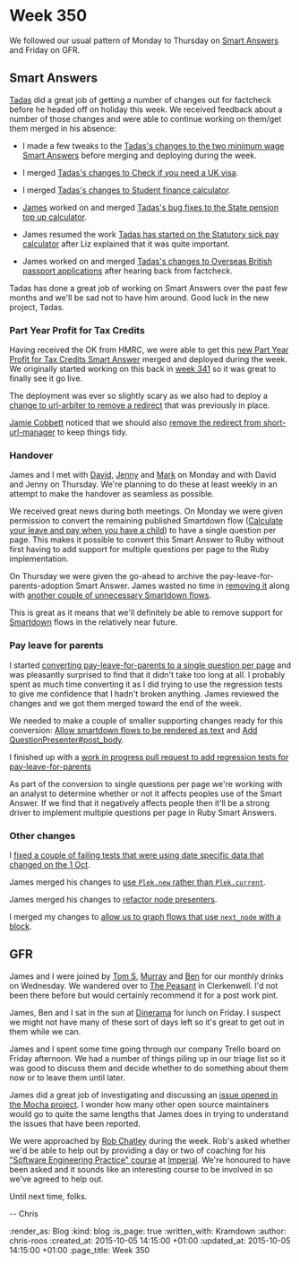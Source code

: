 Week 350
========

We followed our usual pattern of Monday to Thursday on [Smart Answers][smart-answers] and Friday on GFR.


## Smart Answers

[Tadas][tadas-tamosauskas] did a great job of getting a number of changes out for factcheck before he headed off on holiday this week. We received feedback about a number of those changes and were able to continue working on them/get them merged in his absence:

* I made a few tweaks to the [Tadas's changes to the two minimum wage Smart Answers][smart-answers-pr-1922] before merging and deploying during the week.

* I merged [Tadas's changes to Check if you need a UK visa][smart-answers-pr-1951].

* I merged [Tadas's changes to Student finance calculator][smart-answers-pr-1972].

* [James][james-mead] worked on and merged [Tadas's bug fixes to the State pension top up calculator][smart-answers-pr-1971].

* James resumed the work [Tadas has started on the Statutory sick pay calculator][smart-answers-pr-1967] after Liz explained that it was quite important.

* James worked on and merged [Tadas's changes to Overseas British passport applications][smart-answers-pr-1982] after hearing back from factcheck.

Tadas has done a great job of working on Smart Answers over the past few months and we'll be sad not to have him around. Good luck in the new project, Tadas.

### Part Year Profit for Tax Credits

Having received the OK from HMRC, we were able to get this [new Part Year Profit for Tax Credits Smart Answer][part-year-profit-tax-credits] merged and deployed during the week. We originally started working on this back in [week 341][week-341] so it was great to finally see it go live.

The deployment was ever so slightly scary as we also had to deploy a [change to url-arbiter to remove a redirect][url-arbiter-pr-25] that was previously in place.

[Jamie Cobbett][jamie-cobbett] noticed that we should also [remove the redirect from short-url-manager][short-url-manager-pr-44] to keep things tidy.


### Handover

James and I met with [David][david-singleton], [Jenny][jenny-duckett] and [Mark][mark-sheldon] on Monday and with David and Jenny on Thursday. We're planning to do these at least weekly in an attempt to make the handover as seamless as possible.

We received great news during both meetings. On Monday we were given permission to convert the remaining published Smartdown flow ([Calculate your leave and pay when you have a child][pay-leave-for-parents]) to have a single question per page. This makes it possible to convert this Smart Answer to Ruby without first having to add support for multiple questions per page to the Ruby implementation.

On Thursday we were given the go-ahead to archive the pay-leave-for-parents-adoption Smart Answer. James wasted no time in [removing it][smart-answers-pr-1983] along with [another couple of unnecessary Smartdown flows][smart-answers-pr-1975].

This is great as it means that we'll definitely be able to remove support for [Smartdown][smartdown] flows in the relatively near future.


### Pay leave for parents

I started [converting pay-leave-for-parents to a single question per page][smart-answers-pr-1977] and was pleasantly surprised to find that it didn't take too long at all. I probably spent as much time converting it as I did trying to use the regression tests to give me confidence that I hadn't broken anything. James reviewed the changes and we got them merged toward the end of the week.

We needed to make a couple of smaller supporting changes ready for this conversion: [Allow smartdown flows to be rendered as text][smart-answers-pr-1980] and [Add QuestionPresenter#post_body][smart-answers-pr-1978].

I finished up with a [work in progress pull request to add regression tests for pay-leave-for-parents][smart-answers-pr-1986]

As part of the conversion to single questions per page we're working with an analyst to determine whether or not it affects peoples use of the Smart Answer. If we find that it negatively affects people then it'll be a strong driver to implement multiple questions per page in Ruby Smart Answers.


### Other changes

I [fixed a couple of failing tests that were using date specific data that changed on the 1 Oct][smart-answers-pr-1981].

James merged his changes to [use `Plek.new` rather than `Plek.current`][smart-answers-pr-1970].

James merged his changes to [refactor node presenters][smart-answers-pr-1962].

I merged my changes to [allow us to graph flows that use `next_node` with a block][smart-answers-pr-1960].


## GFR

James and I were joined by [Tom S][tom-stuart], [Murray][murray-steele] and [Ben][ben-griffiths] for our monthly drinks on Wednesday. We wandered over to [The Peasant][the-peasant] in Clerkenwell. I'd not been there before but would certainly recommend it for a post work pint.

James, Ben and I sat in the sun at [Dinerama][dinerama] for lunch on Friday. I suspect we might not have many of these sort of days left so it's great to get out in them while we can.

James and I spent some time going through our company Trello board on Friday afternoon. We had a number of things piling up in our triage list so it was good to discuss them and decide whether to do something about them now or to leave them until later.

James did a great job of investigating and discussing an [issue opened in the Mocha project][mocha-issue-223]. I wonder how many other open source maintainers would go to quite the same lengths that James does in trying to understand the issues that have been reported.

We were approached by [Rob Chatley][rob-chatley] during the week. Rob's asked whether we'd be able to help out by providing a day or two of coaching for his ["Software Engineering Practice" course][rbc-302] at [Imperial][imperial-college-london]. We're honoured to have been asked and it sounds like an interesting course to be involved in so we've agreed to help out.

Until next time, folks.

-- Chris

[ben-griffiths]: https://twitter.com/beng
[david-singleton]: http://dsingleton.co.uk/
[dinerama]: http://www.streetfeastlondon.com/where/dinerama
[imperial-college-london]: http://www.ic.ac.uk/
[james-mead]: /james-mead
[jamie-cobbett]: https://twitter.com/jamiecobbett
[jenny-duckett]: https://twitter.com/jenny_duckett
[mark-sheldon]: https://twitter.com/marksheldon
[mocha-issue-223]: https://github.com/freerange/mocha/issues/233
[murray-steele]: https://twitter.com/#!/hlame
[part-year-profit-tax-credits]: https://www.gov.uk/part-year-profit-tax-credits
[pay-leave-for-parents]: https://www.gov.uk/pay-leave-for-parents
[rbc-302]: https://www.doc.ic.ac.uk/~rbc/302/
[rob-chatley]: https://www.doc.ic.ac.uk/~rbc/
[short-url-manager-pr-44]: https://github.com/alphagov/short-url-manager/pull/44
[smartdown]: https://github.com/alphagov/smartdown
[smart-answers]: https://github.com/alphagov/smart-answers
[smart-answers-pr-1922]: https://github.com/alphagov/smart-answers/pull/1922
[smart-answers-pr-1951]: https://github.com/alphagov/smart-answers/pull/1951
[smart-answers-pr-1960]: https://github.com/alphagov/smart-answers/pull/1960
[smart-answers-pr-1962]: https://github.com/alphagov/smart-answers/pull/1962
[smart-answers-pr-1967]: https://github.com/alphagov/smart-answers/pull/1967
[smart-answers-pr-1970]: https://github.com/alphagov/smart-answers/pull/1970
[smart-answers-pr-1971]: https://github.com/alphagov/smart-answers/pull/1971
[smart-answers-pr-1972]: https://github.com/alphagov/smart-answers/pull/1972
[smart-answers-pr-1975]: https://github.com/alphagov/smart-answers/pull/1975
[smart-answers-pr-1977]: https://github.com/alphagov/smart-answers/pull/1977
[smart-answers-pr-1978]: https://github.com/alphagov/smart-answers/pull/1978
[smart-answers-pr-1980]: https://github.com/alphagov/smart-answers/pull/1980
[smart-answers-pr-1981]: https://github.com/alphagov/smart-answers/pull/1981
[smart-answers-pr-1982]: https://github.com/alphagov/smart-answers/pull/1982
[smart-answers-pr-1983]: https://github.com/alphagov/smart-answers/pull/1983
[smart-answers-pr-1986]: https://github.com/alphagov/smart-answers/pull/1986
[tadas-tamosauskas]: http://codeme.lt/
[the-peasant]: http://www.thepeasant.co.uk/
[tom-stuart]: http://codon.com/
[url-arbiter-pr-25]: https://github.com/alphagov/url-arbiter/pull/25
[week-341]: /week-341

:render_as: Blog
:kind: blog
:is_page: true
:written_with: Kramdown
:author: chris-roos
:created_at: 2015-10-05 14:15:00 +01:00
:updated_at: 2015-10-05 14:15:00 +01:00
:page_title: Week 350
